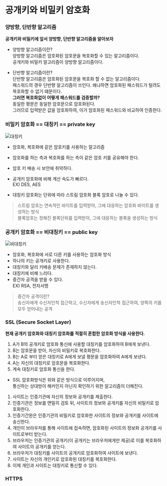 # 공개키와 비밀키 암호화  

### 양방향, 단반향 알고리즘  

**공개키와 비밀키에 앞서 양방향, 단반향 알고리즘을 알아보자**  

- 양방향 알고리즘이란?  
양방향 알고리즘은 암호화된 암호문을 복호화할 수 있는 알고리즘이다.  
공개키와 비밀키 알고리즘이 양방향 알고리즘이다.  

- 단반향 알고리즘이란?  
단반향 알고리즘은 암호화된 암호문을 복호화 할 수 없는 알고리즘이다.  
패스워드의 경우 단반향 알고리즘이 쓰인다. 왜냐하면 암호화된 패스워드가 털려도 복호화할 수 없기 떄문이다.  
**그러면 복호화없이 어떻게 패스워드를 검증할까?**    
동일한 평문은 동일한 암호문으로 암호화된다.  
그러므로 입력받은 값을 암호화하여, 이가 암호화된 패스워드와 비교하여 인증한다.  

### 비밀키 암호화 == 대칭키 == private key  

![대칭키](..images/대칭키.PNG)  

- 암호화, 복호화에 같은 암호키를 사용하는 알고리즘  
- 암호화를 하는 측과 복호화를 하는 측이 같은 암호 키를 공유해야 한다.  
- 암호 키 배송 시 보안에 취약하다.  
- 공개키 암호화에 비해 계산 속도가 빠르다.  
EX) DES, AES  

- 대칭키 암호화는 단위에 따라 스트림 암호화 블록 암호로 나눌 수 있다.  
> 스트림 암호는 연속적인 바이트를 입력받아, 그에 대응하는 암호화 바이트를 생성하는 방식  
> 블록암호는 정해진 블록단위를 입력받아, 그에 대응하는 블록을 생성하는 방식  

### 공개키 암호화 == 비대칭키 == public key  

![비대칭키](..images/공개키.PNG)  

- 암호화, 복호화에 서로 다른 키를 사용하는 암호화 방식  
- 하나의 키는 공개키로 사용한다.  
- 대칭키와 달리 키배송 문제가 존재하지 않는다.  
- 대칭키에 비해 느리다.  
- 중간자 공격을 받을 수 있다.  
EX) RSA, 전자서명  

> 중간자 공격이란?  
> 송신자에게 수신자인척 접근하고, 수신자에게 송신자인척 접근하여, 양쪽의 키를 모두 얻어내는 공격  

### SSL (Secure Socket Layer)  


**현재 공개키 암호화와 대칭키 암호화를 적절히 혼합한 암호화 방식을 사용한다.**  

1. A가 B의 공개키로 암호화 통신에 사용할 대칭키를 암호화하여 B에게 보낸다.  
2. B는 암호문을 받아, 자신의 비밀키로 복호화한다.  
3. B는 A로 부터 얻은 대칭키로 A에게 보낼 평문을 암호화하여 A에게 보낸다.  
4. A는 자신의 대칭키로 암호문을 복호화한다.  
5. 계속 대칭키로 암호화 통신을 한다.  

- SSL 암호화방식은 위와 같은 방식으로 이루어지며,  
통신하는 상대방이 해커인지 아닌지 확인하기 위한 알고리즘이 더해진다.  

1. 사이트는 인증기관에 자신의 정보와 공개키를 제출한다.  
2. 인증기관은 정보를 면밀히 검토 뒤, 사이트의 정보와 공개키를 자신의 비밀키로 암호화한다.  
3. 인증기간완은 인증기관의 비밀키로 암호화한 사이트의 정보와 공개키를 사이트에 송신한다.  
4. 개인이 브라우저를 통해 사이트에 접속하면, 암호화된 사이트의 정보화 공개키를 사이트로부터 받는다.  
5. 브라우저는 인증기관의 공개키(이 공개키는 브라우저에게만 제공)로 이를 복호화하여 사이트의 공개키를 얻는다.  
6. 브라우저가 대칭키를 사이트의 공개키로 암호화하여 사이트에 보낸다.  
7. 사이트는 자신의 개인키로 암호화된 대칭키를 복호화한다.  
8. 이제 개인과 사이트는 대칭키로 통신할 수 있다.  

### HTTPS  









